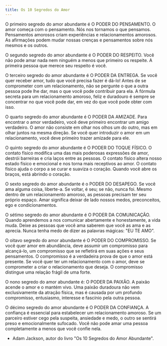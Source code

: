 ```yaml
---
title: Os 10 Segredos do Amor
---
```


O primeiro segredo do amor abundante é O PODER DO PENSAMENTO.  O amor começa com o pensamento.  Nós nos tornamos o que pensamos.  Pensamentos amorosos criam experiências e relacionamentos amorosos.  As afirmações podem mudar nossas crenças e pensamentos sobre nós mesmos e os outros.

O segundo segredo do amor abundante é O PODER DO RESPEITO.  Você não pode amar nada nem ninguém a menos que primeiro os respeite.  A primeira pessoa que merece seu respeito é você.

O terceiro segredo do amor abundante é O PODER DA ENTREGA.  Se você quer receber amor, tudo que você precisa fazer é dá-lo!  Antes de se comprometer com um relacionamento, não se pergunte o que a outra pessoa pode lhe dar, mas o que você pode contribuir para ela.  A fórmula secreta para um relacionamento amoroso, feliz e duradouro é sempre se concentrar no que você pode dar, em vez do que você pode obter com isso.

O quarto segredo do amor abundante é O PODER DA AMIZADE.  Para encontrar o amor verdadeiro, você deve primeiro encontrar um amigo verdadeiro.  O amor não consiste em olhar nos olhos um do outro, mas em olhar juntos na mesma direção.  Se você quer introduzir o amor em um relacionamento, você deve primeiro trazer amizade para ele.

O quinto segredo do amor abundante é O PODER DO TOQUE FÍSICO.  O contato físico modifica uma das mais poderosas expressões de amor, destrói barreiras e cria laços entre as pessoas.  O contato físico altera nosso estado físico e emocional e nos torna mais receptivos ao amor.  O contato físico ajuda o corpo a se curar e suaviza o coração.  Quando você abre os braços, está abrindo o coração.

O sexto segredo do amor abundante é o PODER DO DESAPEGO.  Se você ama alguma coisa, liberte-a.  Se voltar, é seu;  se não, nunca foi.  Mesmo dentro de um relacionamento amoroso, as pessoas precisam ter seu próprio espaço.  Amar significa deixar de lado nossos medos, preconceitos, ego e condicionamentos.

O sétimo segredo do amor abundante é O PODER DA COMUNICAÇÃO.  Quando aprendemos a nos comunicar abertamente e honestamente, a vida muda.  Deixe as pessoas que você ama saberem que você as ama e as aprecia.  Nunca tenha medo de dizer as palavras mágicas: "EU TE AMO".

O oitavo segredo do amor abundante é O PODER DO COMPROMISSO.  Se você quer amor em abundância, deve assumir um compromisso para alcançá-lo, um compromisso que se refletirá em suas ações e seus pensamentos.  O compromisso é a verdadeira prova de que o amor está presente.  Se você quer ter um relacionamento com o amor, deve se comprometer a criar o relacionamento que deseja.  O compromisso distingue uma relação frágil de uma forte.

O nono segredo do amor abundante é: O PODER DA PAIXÃO.  A paixão acende o amor e o mantém vivo.  Uma paixão duradoura não vem exclusivamente da atração física, mas é causada por um profundo compromisso, entusiasmo, interesse e fascínio pela outra pessoa.

O décimo segredo do amor abundante é O PODER DA CONFIANÇA.  A confiança é essencial para estabelecer um relacionamento amoroso.  Se um parceiro estiver cego pela suspeita, ansiedade e medo, o outro se sentirá preso e emocionalmente sufocado.  Você não pode amar uma pessoa completamente a menos que você confie nela.

- Adam Jackson, autor do livro "Os 10 Segredos do Amor Abundante".